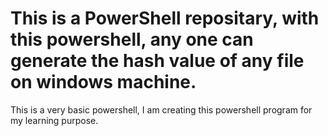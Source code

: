 # This is a PowerShell repositary, with this powershell, any one can generate the hash value of any file on windows machine.

This is a very basic powershell, I am creating this powershell program for my learning purpose.
